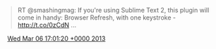 > RT @smashingmag: If you're using Sublime Text 2, this plugin will come in handy: Browser Refresh, with one keystroke - http://t.co/0zCdN ...

<img src="/media/tweet.ico" width="12" /> [Wed Mar 06 17:01:20 +0000 2013](https://twitter.com/eduplessis/status/309347978051739648)